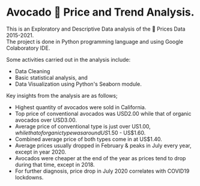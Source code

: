 # Avocado 🥑 Price and Trend Analysis.

This is an Exploratory and Descriptive Data analysis of the :avocado: Prices Data 2015-2021. <br >
The project is done in Python programming language and using Google Colaboratory IDE.

Some activities carried out in the analysis include:
- Data Cleaning
- Basic statistical analysis, and 
- Data Visualization using Python's Seaborn module.


Key insights from the analysis are as follows;

- Highest quantity of avocados were sold in California.
- Top price of conventional avocados was USD2.00 while that of organic avocados over USD3.00.
- Average price of conventional type is just over US$1.00, while that of organic type was around US$1.50 - US$1.60.
- Combined average price of both types come in at US$1.40.
- Average prices usually dropped in February & peaks in July every year, except in year 2020.
- Avocados were cheaper at the end of the year as prices tend to drop during that time, except in 2018.
- For further diagnosis, price drop in July 2020 correlates with COVID19 lockdowns. 

